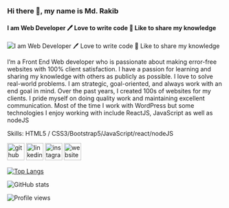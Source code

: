 
### Hi there 👋, my name is Md. Rakib
#### I am Web Developer 🖊️ Love to write code 🎤 Like to share my knowledge
![I am Web Developer 🖊️ Love to write code 🎤 Like to share my knowledge](https://avatars.githubusercontent.com/u/78214940?v=4)

I’m a Front End Web developer who is passionate about making error-free websites with 100% client satisfaction. I have a passion for learning and sharing my knowledge with others as publicly as possible. I love to solve real-world problems. I am strategic, goal-oriented, and always work with an end goal in mind. Over the past years, I created 100s of websites for my clients. I pride myself on doing quality work and maintaining excellent communication. Most of the time I work with WordPress but some technologies I enjoy working with include ReactJS, JavaScript as well as nodeJS

Skills:  HTML5 / CSS3/Bootstrap5/JavaScript/react/nodeJS



[<img src='https://cdn.jsdelivr.net/npm/simple-icons@3.0.1/icons/github.svg' alt='github' height='40'>](https://github.com/rakib2944)  [<img src='https://cdn.jsdelivr.net/npm/simple-icons@3.0.1/icons/linkedin.svg' alt='linkedin' height='40'>](https://www.linkedin.com/in/https://www.linkedin.com/in/md-rakib-1628a9207//)  [<img src='https://cdn.jsdelivr.net/npm/simple-icons@3.0.1/icons/instagram.svg' alt='instagram' height='40'>](https://www.instagram.com/rakib.5531/)  [<img src='https://cdn.jsdelivr.net/npm/simple-icons@3.0.1/icons/icloud.svg' alt='website' height='40'>](https://devmdrakib.com/)  

[![Top Langs](https://github-readme-stats.vercel.app/api/top-langs/?username=rakib2944)](https://github.com/anuraghazra/github-readme-stats)

![GitHub stats](https://github-readme-stats.vercel.app/api?username=rakib2944&show_icons=true)  

![Profile views](https://gpvc.arturio.dev/rakib2944)  
